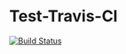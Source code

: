 Test-Travis-CI
==============

[![Build Status](https://travis-ci.org/jezzay/Test-Travis-CI.png?branch=master)](https://travis-ci.org/jezzay/Test-Travis-CI)